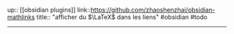 up:: [[obsidian plugins]]
link::https://github.com/zhaoshenzhai/obsidian-mathlinks
title:: "afficher du $\LaTeX$ dans les liens"
#obsidian #todo 

---

